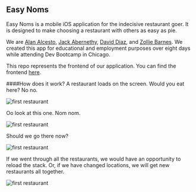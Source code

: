 ## Easy Noms

Easy Noms is a mobile iOS application for the indecisive restaurant goer. It is designed to make choosing a restaurant with others as easy as pie.

We are [Alan Alcesto](https://www.linkedin.com/in/aalcesto), [Jack Abernethy](https://www.linkedin.com/in/jack-abernethy-ab257b9b), [David Diaz](https://www.linkedin.com/in/david-diaz-4308ba100), and [Zollie Barnes](https://www.linkedin.com/in/zolliebarnes). We created this app for educational and employment purposes over eight days while attending Dev Bootcamp in Chicago.

This repo represents the frontend of our application. You can find the frontend [here](https://github.com/ddiaz914/easynoms).

####How does it work?
A restaurant loads on the screen. Would you eat here? No no.

![first restaurant](https://github.com/zoltron2001/easy_noms/blob/master/imgs/2.png)

Oo look at this one. Nom nom.

![first restaurant](https://github.com/zoltron2001/easy_noms/blob/master/imgs/3.png)

Should we go there now?

![first restaurant](https://github.com/zoltron2001/easy_noms/blob/master/imgs/4.png)

If we went through all the restaurants, we would have an opportunity to reload the stack. Or, if we have changed locations, we will get new restaurants all together.

![first restaurant](https://github.com/zoltron2001/easy_noms/blob/master/imgs/5.png)
